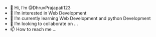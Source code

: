 - 👋 Hi, I’m @DhruvPrajapati123
- 👀 I’m interested in Web Development
- 🌱 I’m currently learning Web Development and python Development
- 💞️ I’m looking to collaborate on ...
- 📫 How to reach me ...

<!---
DhruvPrajapati123/DhruvPrajapati123 is a ✨ special ✨ repository because its `README.md` (this file) appears on your GitHub profile.
You can click the Preview link to take a look at your changes.
--->
